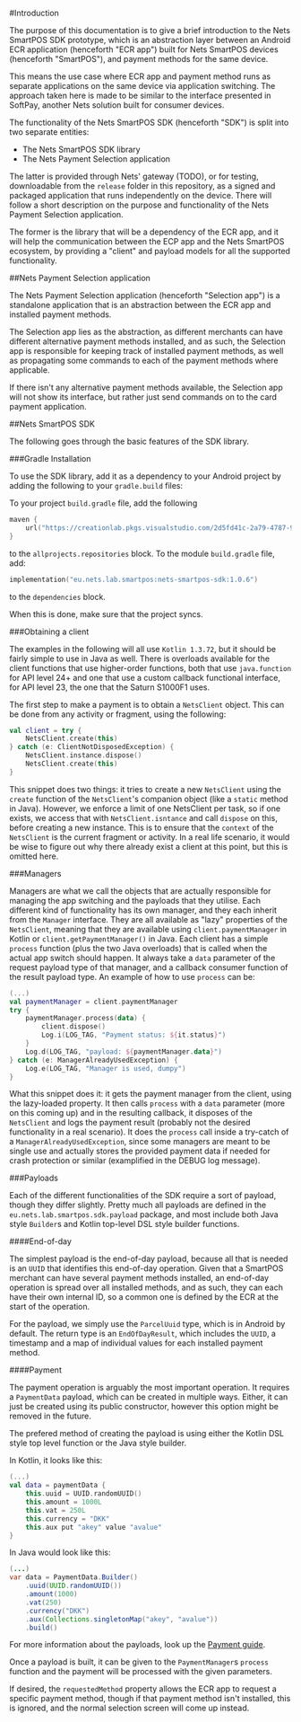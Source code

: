 #Introduction

The purpose of this documentation is to give a brief introduction to the Nets
SmartPOS SDK prototype, which is an abstraction layer between an Android ECR
application (henceforth "ECR app") built for Nets SmartPOS devices (henceforth 
"SmartPOS"), and payment methods for the same device.

This means the use case where ECR app and payment method runs as separate
applications on the same device via application switching. The approach taken
here is made to be similar to the interface presented in SoftPay, another Nets
solution built for consumer devices.

The functionality of the Nets SmartPOS SDK (henceforth "SDK") is split into two
separate entities:

- The Nets SmartPOS SDK library
- The Nets Payment Selection application

The latter is provided through Nets' gateway (TODO), or for testing, 
downloadable from the `release` folder in this repository, 
as a signed and packaged application
that runs independently on the device. There will follow a short description on
the purpose and functionality of the Nets Payment Selection application.

The former is the library that will be a dependency of the ECR app, and it will
help the communication between the ECP app and the Nets SmartPOS ecosystem, by
providing a "client" and payload models for all the supported functionality.

##Nets Payment Selection application

The Nets Payment Selection application (henceforth "Selection app") is a 
standalone application that is an abstraction between the ECR app and installed
payment methods.

The Selection app lies as the abstraction, as different merchants can have
different alternative payment methods installed, and as such, the Selection
app is responsible for keeping track of installed payment methods, as well as
propagating some commands to each of the payment methods where applicable.

If there isn't any alternative payment methods available, the Selection app will
not show its interface, but rather just send commands on to the card payment
application.

##Nets SmartPOS SDK

The following goes through the basic features of the SDK library.

###Gradle Installation

To use the SDK library, add it as a dependency to your Android project by adding
the following to your `gradle.build` files:

To your project `build.gradle` file, add the following

``` kotlin
maven {
    url("https://creationlab.pkgs.visualstudio.com/2d5fd41c-2a79-4787-98dc-e0db6ec5c293/_packaging/NetsSmartPos/maven/v1")
}
```

to the `allprojects.repositories` block. To the module `build.gradle` file, add:

``` kotlin
implementation("eu.nets.lab.smartpos:nets-smartpos-sdk:1.0.6")
```

to the `dependencies` block.

When this is done, make sure that the project syncs.

###Obtaining a client

The examples in the following will all use `Kotlin 1.3.72`, but it should be
fairly simple to use in Java as well. There is overloads available for the 
client functions that use higher-order functions, both that use `java.function`
for API level 24+ and one that use a custom callback functional interface, for
API level 23, the one that the Saturn S1000F1 uses.

The first step to make a payment is to obtain a `NetsClient` object. This can be
done from any activity or fragment, using the following:

``` kotlin
val client = try {
    NetsClient.create(this)
} catch (e: ClientNotDisposedException) {
    NetsClient.instance.dispose()
    NetsClient.create(this)
}
```

This snippet does two things: it tries to create a new `NetsClient` using the
`create` function of the `NetsClient`'s companion object (like a `static` method
in Java). However, we enforce a limit of one NetsClient per task, so if one
exists, we access that with `NetsClient.isntance` and call `dispose` on this,
before creating a new instance. This is to ensure that the `context` of the
`NetsClient` is the current fragment or activity. In a real life scenario, it
would be wise to figure out why there already exist a client at this point, but
this is omitted here.

###Managers

Managers are what we call the objects that are actually responsible for managing
the app switching and the payloads that they utilise. Each different kind of
functionality has its own manager, and they each inherit from the `Manager`
interface. They are all available as "lazy" properties of the `NetsClient`,
meaning that they are available using `client.paymentManager` in Kotlin or
`client.getPaymentManager()` in Java. Each client has a simple `process` 
function (plus the two Java overloads) that is called when the actual app switch
should happen. It always take a `data` parameter of the request payload type of
that manager, and a callback consumer function of the result payload type. An
example of how to use `process` can be:

``` kotlin
(...)
val paymentManager = client.paymentManager
try {
    paymentManager.process(data) {
        client.dispose()
        Log.i(LOG_TAG, "Payment status: ${it.status}")
    }
    Log.d(LOG_TAG, "payload: ${paymentManager.data}")
} catch (e: ManagerAlreadyUsedException) {
    Log.e(LOG_TAG, "Manager is used, dumpy")
}
```

What this snippet does it: it gets the payment manager from the client, using
the lazy-loaded property. It then calls `process` with a `data` parameter (more
on this coming up) and in the resulting callback, it disposes of the 
`NetsClient` and logs the payment result (probably not the desired functionality
in a real scenario). It does the `process` call inside a try-catch of a
`ManagerAlreadyUsedException`, since some managers are meant to be single use
and actually stores the provided payment data if needed for crash protection or
similar (examplified in the DEBUG log message).

###Payloads

Each of the different functionalities of the SDK require a sort of payload, 
though they differ slightly. Pretty much all payloads are defined in the
`eu.nets.lab.smartpos.sdk.payload` package, and most include both Java style
`Builder`s and Kotlin top-level DSL style builder functions.

####End-of-day

The simplest payload is the end-of-day payload, because all that is needed is an
`UUID` that identifies this end-of-day operation. Given that a SmartPOS merchant
can have several payment methods installed, an end-of-day operation is spread
over all installed methods, and as such, they can each have their own internal
ID, so a common one is defined by the ECR at the start of the operation.

For the payload, we simply use the `ParcelUuid` type, which is in Android by
default. The return type is an `EndOfDayResult`, which includes the `UUID`,
a timestamp and a map of individual values for each installed payment method.

####Payment

The payment operation is arguably the most important operation. It requires a
`PaymentData` payload, which can be created in multiple ways. Either, it can
just be created using its public constructor, however this option might be 
removed in the future.

The prefered method of creating the payload is using either the Kotlin DSL style
top level function or the Java style builder.

In Kotlin, it looks like this:

``` kotlin
(...)
val data = paymentData {
    this.uuid = UUID.randomUUID()
    this.amount = 1000L
    this.vat = 250L
    this.currency = "DKK"
    this.aux put "akey" value "avalue"
}
```

In Java would look like this:

``` java
(...)
var data = PaymentData.Builder()
    .uuid(UUID.randomUUID())
    .amount(1000)
    .vat(250)
    .currency("DKK")
    .aux(Collections.singletonMap("akey", "avalue"))
    .build()
```

For more information about the payloads, look up the 
[Payment guide](/payment).

Once a payload is built, it can be given to the `PaymentManager`s `process`
function and the payment will be processed with the given parameters.

If desired, the `requestedMethod` property allows the ECR app to request a
specific payment method, though if that payment method isn't installed, this is
ignored, and the normal selection screen will come up instead.
